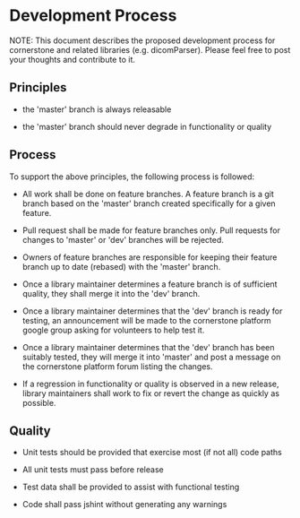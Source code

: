 Development Process
===================

NOTE: This document describes the proposed development process for cornerstone and related libraries (e.g. dicomParser).
Please feel free to post your thoughts and contribute to it.

Principles
----------

* the 'master' branch is always releasable

* the 'master' branch should never degrade in functionality or quality

Process
-------

To support the above principles, the following process is followed:

* All work shall be done on feature branches.  A feature branch is a git branch based on the 'master' branch created
  specifically for a given feature.

* Pull request shall be made for feature branches only.  Pull requests for changes to 'master' or 'dev' branches
  will be rejected.

* Owners of feature branches are responsible for keeping their feature branch up to date (rebased) with the 'master'
  branch.

* Once a library maintainer determines a feature branch is of sufficient quality, they shall merge it into the
  'dev' branch.

* Once a library maintainer determines that the 'dev' branch is ready for testing, an announcement will be made
  to the cornerstone platform google group asking for volunteers to help test it.

* Once a library maintainer determines that the 'dev' branch has been suitably tested, they will merge it into
  'master' and post a message on the cornerstone platform forum listing the changes.

* If a regression in functionality or quality is observed in a new release, library maintainers shall work to
  fix or revert the change as quickly as possible.


Quality
-------

* Unit tests should be provided that exercise most (if not all) code paths

* All unit tests must pass before release

* Test data shall be provided to assist with functional testing

* Code shall pass jshint without generating any warnings


